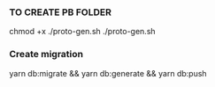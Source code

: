### TO CREATE PB FOLDER
chmod +x ./proto-gen.sh
 ./proto-gen.sh  

### Create migration
yarn db:migrate && yarn db:generate && yarn db:push
